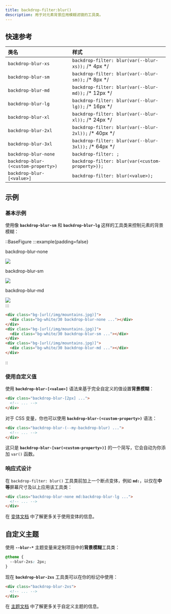 ```yaml
---
title: backdrop-filter:blur()
description: 用于对元素背景应用模糊滤镜的工具类。
---
```


## 快速参考

| 类名                             | 样式                                  |
| :------------------------------- | :------------------------------------ |
| `backdrop-blur-xs`               | `backdrop-filter: blur(var(--blur-xs));`  /\* 4px */ |
| `backdrop-blur-sm`               | `backdrop-filter: blur(var(--blur-sm));`  /* 8px */ |
| `backdrop-blur-md`               | `backdrop-filter: blur(var(--blur-md));`  /* 12px */ |
| `backdrop-blur-lg`               | `backdrop-filter: blur(var(--blur-lg));`  /* 16px */ |
| `backdrop-blur-xl`               | `backdrop-filter: blur(var(--blur-xl));`  /* 24px */ |
| `backdrop-blur-2xl`              | `backdrop-filter: blur(var(--blur-2xl));` /* 40px */ |
| `backdrop-blur-3xl`              | `backdrop-filter: blur(var(--blur-3xl));` /* 64px \*/ |
| `backdrop-blur-none`             | `backdrop-filter: ;`                  |
| `backdrop-blur-(<custom-property>)` | `backdrop-filter: blur(var(<custom-property>));` |
| `backdrop-blur-[<value>]`        | `backdrop-filter: blur(<value>);`     |

## 示例

### 基本示例

使用像 **`backdrop-blur-sm`** 和 **`backdrop-blur-lg`** 这样的工具类来控制元素的背景模糊：

::BaseFigure
:::example{padding=false}
<div class="flex scroll-p-8 justify-start overflow-scroll sm:block sm:overflow-visible">
  <div class="flex shrink-0 items-center justify-around gap-6 p-8 font-mono font-bold sm:gap-4">
    <div class="flex shrink-0 flex-col items-center">
      <p class="mb-3 text-center font-mono text-xs font-medium text-gray-500 dark:text-gray-400">
        backdrop-blur-none
      </p>
      <div class="relative">
        <div class="absolute inset-6 size-20 bg-white/30 backdrop-blur-none"></div>
        <img
          class="size-32 rounded-lg object-cover"
          src="https://images.unsplash.com/photo-1554629947-334ff61d85dc?ixid=MnwxMjA3fDB8MHxwaG90by1wYWdlfHx8fGVufDB8fHx8&ixlib=rb-1.2.1&auto=format&fit=crop&w=1000&h=1000&q=90"
        />
        <div class="absolute inset-0 rounded-lg ring-1 ring-black/10 ring-inset"></div>
      </div>
    </div>
    <div class="flex shrink-0 flex-col items-center">
      <p class="mb-3 text-center font-mono text-xs font-medium text-gray-500 dark:text-gray-400">
        backdrop-blur-sm
      </p>
      <div class="relative">
        <div class="absolute inset-6 size-20 bg-white/30 backdrop-blur-sm"></div>
        <img
          class="size-32 rounded-lg object-cover"
          src="https://images.unsplash.com/photo-1554629947-334ff61d85dc?ixid=MnwxMjA3fDB8MHxwaG90by1wYWdlfHx8fGVufDB8fHx8&ixlib=rb-1.2.1&auto=format&fit=crop&w=1000&h=1000&q=90"
        />
        <div class="absolute inset-0 rounded-lg ring-1 ring-black/10 ring-inset"></div>
      </div>
    </div>
    <div class="flex shrink-0 flex-col items-center">
      <p class="mb-3 text-center font-mono text-xs font-medium text-gray-500 dark:text-gray-400">
        backdrop-blur-md
      </p>
      <div class="relative">
        <div class="absolute inset-6 size-20 bg-white/30 backdrop-blur-md"></div>
        <img
          class="size-32 rounded-lg object-cover"
          src="https://images.unsplash.com/photo-1554629947-334ff61d85dc?ixid=MnwxMjA3fDB8MHxwaG90by1wYWdlfHx8fGVufDB8fHx8&ixlib=rb-1.2.1&auto=format&fit=crop&w=1000&h=1000&q=90"
        />
        <div class="absolute inset-0 rounded-lg ring-1 ring-black/10 ring-inset"></div>
      </div>
    </div>
  </div>
</div>
:::

```html
<div class="bg-[url(/img/mountains.jpg)]">
  <div class="bg-white/30 backdrop-blur-none ..."></div>
</div>
<div class="bg-[url(/img/mountains.jpg)]">
  <div class="bg-white/30 backdrop-blur-sm ..."></div>
</div>
<div class="bg-[url(/img/mountains.jpg)]">
  <div class="bg-white/30 backdrop-blur-md ..."></div>
</div>
```
::

### 使用自定义值

使用 **`backdrop-blur-[<value>]`** 语法来基于完全自定义的值设置**背景模糊**：

```html
<div class="backdrop-blur-[2px] ...">
  <!-- ... -->
</div>
```

对于 CSS 变量，你也可以使用 **`backdrop-blur-(<custom-property>)`** 语法：

```html
<div class="backdrop-blur-(--my-backdrop-blur) ...">
  <!-- ... -->
</div>
```

这只是 **`backdrop-blur-[var(<custom-property>)]`** 的一个简写，它会自动为你添加 `var()` 函数。

### 响应式设计

在 `backdrop-filter: blur()` 工具类前加上一个断点变体，例如 **`md:`**，以仅在**中等**屏幕尺寸及以上应用该工具类：

```html
<div class="backdrop-blur-none md:backdrop-blur-lg ...">
  <!-- ... -->
</div>
```

在 [变体文档](https://tailwindcss.com/docs/hover-focus-and-other-states%23variants) 中了解更多关于使用变体的信息。

## 自定义主题

使用 **`--blur-*`** 主题变量来定制项目中的**背景模糊**工具类：

```css {2}
@theme {
  --blur-2xs: 2px; 
}
```

现在 **`backdrop-blur-2xs`** 工具类可以在你的标记中使用：

```html
<div class="backdrop-blur-2xs">
  <!-- ... -->
</div>
```

在 [主题文档](https://tailwindcss.com/docs/adding-custom-styles%23using-css-variables) 中了解更多关于自定义主题的信息。

